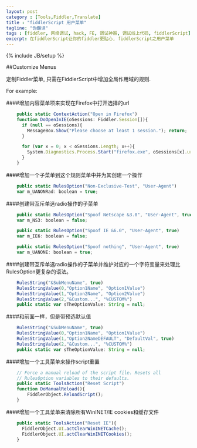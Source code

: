 ```yaml
---
layout: post
category : [Tools,Fiddler,Translate]
title : "fiddlerScript 用户菜单"
tagline: "伪翻译"
tags : [fiddler, 网络调试, hack, FE, 调试神器, 调试线上代码, fiddlerScript]
excerpt: 在fiddlerScript让你的fiddler更贴心, fiddlerScript之用户菜单
---
```

{% include JB/setup %}

##Customize Menus

定制Fiddler菜单, 只需在FiddlerScript中增加全局作用域的规则. 

For example:

####增加内容菜单项来实现在Firefox中打开选择的url

```js
    public static ContextAction("Open in Firefox")
    function DoOpenInIE(oSessions: Fiddler.Session[]){ 
      if (null == oSessions){
        MessageBox.Show("Please choose at least 1 session."); return;
      }

      for (var x = 0; x < oSessions.Length; x++){
        System.Diagnostics.Process.Start("firefox.exe", oSessions[x].url);
      }
    }
```

####增加一个子菜单到这个规则菜单中并为其创建一个操作

```js
    public static RulesOption("Non-Exclusive-Test", "User-Agent") 
    var m_UANONRad: boolean = true; 
```

####创建带互斥单选radio操作的子菜单

```js
    public static RulesOption("Spoof Netscape &3.0", "User-Agent", true) 
    var m_NS3: boolean = false; 

    public static RulesOption("Spoof IE &6.0", "User-Agent", true) 
    var m_IE6: boolean = false; 

    public static RulesOption("Spoof nothing", "User-Agent", true) 
    var m_UANONE: boolean = true;
```

####创建带互斥单选radio操作的子菜单并维护对应的一个字符变量来处理比RulesOption更复杂的语法。

```js
    RulesString("&SubMenuName", true) 
    RulesStringValue(0,"Option1Name", "Option1Value")
    RulesStringValue(1,"Option2Name", "Option2Value")
    RulesStringValue(2,"&Custom...", "%CUSTOM%")
    public static var sTheOptionValue: String = null;
```

####和前面一样，但是带预选默认值

```js
    RulesString("&SubMenuName", true) 
    RulesStringValue(0,"Option1Name", "Option1Value")
    RulesStringValue(1,"Option2NameDEFAULT", "DefaultVal", true)
    RulesStringValue(2,"&Custom...", "%CUSTOM%")
    public static var sTheOptionValue: String = null;
```

####增加一个工具菜单来操作script重置

```js
    // Force a manual reload of the script file. Resets all
    // RulesOption variables to their defaults.
    public static ToolsAction("Reset Script")
    function DoManualReload(){ 
        FiddlerObject.ReloadScript();
    }
```

####增加一个工具菜单来清除所有WinINET/IE cookies和缓存文件

```js
    public static ToolsAction("Reset IE"){
      FiddlerObject.UI.actClearWinINETCache();
      FiddlerObject.UI.actClearWinINETCookies(); 
    }
```

